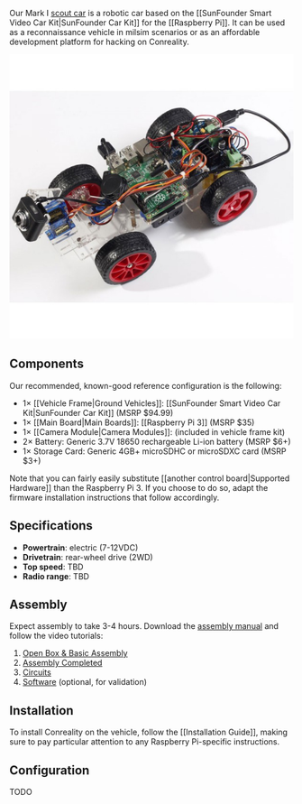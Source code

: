 Our Mark I [scout car][] is a robotic car based on the
[[SunFounder Smart Video Car Kit|SunFounder Car Kit]] for the [[Raspberry
Pi]].
It can be used as a reconnaissance vehicle in milsim scenarios or as
an affordable development platform for hacking on Conreality.

[scout car]: https://en.wikipedia.org/wiki/Scout_car

![Photo of Conreality Scout Car MkI](images/scout-car-mk1.jpg)

Components
----------

Our recommended, known-good reference configuration is the following:

* 1× [[Vehicle Frame|Ground Vehicles]]: [[SunFounder Smart Video Car Kit|SunFounder Car Kit]] (MSRP $94.99)
* 1× [[Main Board|Main Boards]]: [[Raspberry Pi 3]] (MSRP $35)
* 1× [[Camera Module|Camera Modules]]: (included in vehicle frame kit)
* 2× Battery: Generic 3.7V 18650 rechargeable Li-ion battery (MSRP $6+)
* 1× Storage Card: Generic 4GB+ microSDHC or microSDXC card (MSRP $3+)

Note that you can fairly easily substitute [[another control board|Supported
Hardware]] than the Raspberry Pi 3. If you choose to do so, adapt the
firmware installation instructions that follow accordingly.

Specifications
--------------

* **Powertrain**: electric (7-12VDC)
* **Drivetrain**: rear-wheel drive (2WD)
* **Top speed**: TBD
* **Radio range**: TBD

Assembly
--------

Expect assembly to take 3-4 hours. Download the
[assembly manual](https://www.sunfounder.com/learn/category/Smart-Video-Car-for-Raspberry-Pi.html)
and follow the video tutorials:

1. [Open Box & Basic Assembly](https://www.youtube.com/watch?v=dHjg_BDYvmA)
2. [Assembly Completed](https://www.youtube.com/watch?v=XV22rK1mw5g)
3. [Circuits](https://www.youtube.com/watch?v=Tg_g4YoAZdc)
4. [Software](https://www.youtube.com/watch?v=ZCYaufyU3XA) (optional, for validation)

Installation
------------

To install Conreality on the vehicle, follow the [[Installation Guide]],
making sure to pay particular attention to any Raspberry Pi-specific
instructions.

Configuration
-------------

TODO
